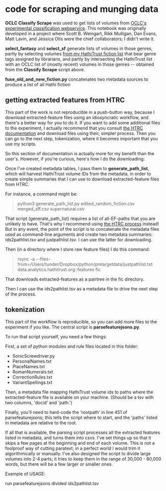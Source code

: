 code for scraping and munging data
==================================

**OCLC Classify Scrape** was used to get lists of volumes from [OCLC's experimental classification webservice](http://classify.oclc.org/classify2/). This notebook was originally developed in a project where Scott B. Weingart, Rikk Mulligan, Dan Evans, Matt Lavin, and Jessica Otis were the chief collaborators; I didn't write it.

**select_fantasy** and **select_sf** generate lists of volumes in those genres, partly by selecting volumes [from my HathiTrust fiction list](https://github.com/tedunderwood/noveltmmeta) that bear genre tags assigned by librarians, and partly by intersecting the HathiTrust list with an OCLC list of (mostly recent) volumes in those genres -- obtained from the **Classify Scrape** script above.

**fuse_old_and_new_fiction.py** concatenates two metadata sources to produce a list of all Hathi fiction

getting extracted features from HTRC
--------------------------------------

This part of the work is not reproducible in a push-button way, because I download extracted-feature files using an idiosyncratic workflow, and there's a better way for you to do it. If you want to add some additional files to the experiment, I actually recommend that you consult [the HTRC documentation](https://wiki.htrc.illinois.edu/display/COM/Extracted+Features+Dataset) and download files using their, simpler process. Then you can go to the next step, tokenization, where it becomes important that you use my scripts.

So this section of documentation is actually more for my benefit than the user's. However, if you're curious, here's how I do the downloading:

Once I've created metadata tables, I pass them to **generate_path_list**, which will harvest HathiTrust volume IDs from the metadata, in order to create simple summaries that I can use to download extracted-feature files from HTRC.

For instance, a command might be:

> python3 generate_path_list.py edited_random_fiction.csv merged_sff.csv supernatural.csv

That script (generate_path_list) requires a list of all-EF-paths that you are unlikely to have. That's why I recommend using [the HTRC process](https://wiki.htrc.illinois.edu/display/COM/Extracted+Features+Dataset) instead! But in any event, the point of the script is to concatenate the metadata files used as command-line arguments and create two metadata summaries: ids2pathlist.tsv and justpathlist.tsv. I can use the latter for downloading.

Then (in a directory where I store raw feature files) I do this command:

> rsync -a --files-from=/Users/tunder/Dropbox/python/pmla/getdata/justpathlist.txt data.analytics.hathitrust.org::features fic

That downloads extracted-features as a pairtree in the fic directory.

Then I can use the ids2pathlist.tsv as a metadata file to drive the next step of the process.

tokenization
-------------

This part of the workflow is reproducible, so you can add more files to the experiment if you like. The central script is **parsefeaturejsons.py**.

To run that script yourself, you need a few things:

First, a set of python modules and rule files located in this folder:

* SonicScrewdriver.py
* PersonalNames.txt
* PlaceNames.txt
* RomanNumerals.txt
* CorrectionRules.txt
* VariantSpellings.txt

Then, a metadata file mapping HathiTrust volume ids to paths where the extracted-feature file is available on your machine. (Should be a tsv with two columns, 'docid' and 'path.')

Finally, you'll need to hard-code the 'rootpath' in line 451 of parsefeaturejsons; this tells the script where to start, and the 'paths' listed in metadata are relative to the root.

If all that is available, the parsing script processes all the extracted features listed in metadata, and turns them into csvs. I've set things up so that it skips a few pages at the beginning and end of each volume. This is not a foolproof way of cutting paratext; in a perfect world I would trim it algorithmically or manually. I've also designed the script to divide large volumes into 2-4 parts; it tries to keep them in the range of 30,000 - 80,000 words, but there will be a few larger or smaller ones.

Example of USAGE:

run parsefeaturejsons divided ids2pathlist.tsv
